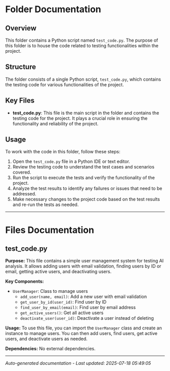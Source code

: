 # Folder Documentation

## Overview
This folder contains a Python script named `test_code.py`. The purpose of this folder is to house the code related to testing functionalities within the project.

## Structure
The folder consists of a single Python script, `test_code.py`, which contains the testing code for various functionalities of the project.

## Key Files
- **test_code.py**: This file is the main script in the folder and contains the testing code for the project. It plays a crucial role in ensuring the functionality and reliability of the project.

## Usage
To work with the code in this folder, follow these steps:
1. Open the `test_code.py` file in a Python IDE or text editor.
2. Review the testing code to understand the test cases and scenarios covered.
3. Run the script to execute the tests and verify the functionality of the project.
4. Analyze the test results to identify any failures or issues that need to be addressed.
5. Make necessary changes to the project code based on the test results and re-run the tests as needed.

---

# Files Documentation

## test_code.py

**Purpose:** This file contains a simple user management system for testing AI analysis. It allows adding users with email validation, finding users by ID or email, getting active users, and deactivating users.

**Key Components:**
- `UserManager`: Class to manage users
  - `add_user(name, email)`: Add a new user with email validation
  - `get_user_by_id(user_id)`: Find user by ID
  - `find_user_by_email(email)`: Find user by email address
  - `get_active_users()`: Get all active users
  - `deactivate_user(user_id)`: Deactivate a user instead of deleting

**Usage:** To use this file, you can import the `UserManager` class and create an instance to manage users. You can then add users, find users, get active users, and deactivate users as needed.

**Dependencies:** No external dependencies.

---
*Auto-generated documentation - Last updated: 2025-07-18 05:49:05*
